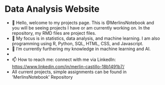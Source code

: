 <h1> Data Analysis Website</h1>




- 👋 Hello, welcome to my projects page. This is @MerlinsNotebook and you will be seeing projects I have or am currently working on. In the repository, my RMD files are project files.  
- 👀 My focus is in statistics, data analysis, and machine learning. I am also programming using R, Python, SQL, HTML, CSS, and Javascript.  
- 🌱 I’m currently furthering my knowledge in machine learning and AI. 
-
- 📫 How to reach me: connect with me via LinkedIn: https://www.linkedin.com/in/merlin-castillo-18b1491b7/
- All current projects, simple assignments can be found in 'MerlinsNotebook' Repository


<!---
MerlinsNotebook/MerlinsNotebook is a ✨ special ✨ repository because its `README.md` (this file) appears on your GitHub profile.
You can click the Preview link to take a look at your changes.
--->
